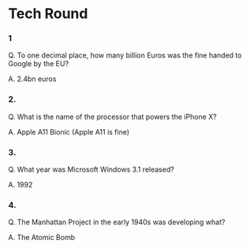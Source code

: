 # Tech Round

### 1
  Q. To one decimal place, how many billion Euros was the fine handed to Google by the EU?
  
  A. 2.4bn euros

### 2. 
  Q. What is the name of the processor that powers the iPhone X?
  
  A. Apple A11 Bionic (Apple A11 is fine)

### 3.
  Q. What year was Microsoft Windows 3.1 released?
  
  A. 1992

### 4. 
  Q. The Manhattan Project in the early 1940s was developing what?
  
  A. The Atomic Bomb

